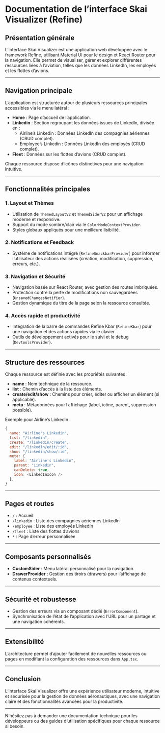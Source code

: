 # Documentation de l’interface Skai Visualizer (Refine)

## Présentation générale

L’interface Skai Visualizer est une application web développée avec le framework Refine, utilisant Material UI pour le design et React Router pour la navigation. Elle permet de visualiser, gérer et explorer différentes ressources liées à l’aviation, telles que les données LinkedIn, les employés et les flottes d’avions.

---

## Navigation principale

L’application est structurée autour de plusieurs ressources principales accessibles via le menu latéral :

- **Home** : Page d’accueil de l’application.
- **Linkedin** : Section regroupant les données issues de LinkedIn, divisée en :
  - Airline’s Linkedin : Données LinkedIn des compagnies aériennes (CRUD complet).
  - Employee’s Linkedin : Données LinkedIn des employés (CRUD complet).
- **Fleet** : Données sur les flottes d’avions (CRUD complet).

Chaque ressource dispose d’icônes distinctives pour une navigation intuitive.

---

## Fonctionnalités principales

### 1. Layout et Thèmes

- Utilisation de `ThemedLayoutV2` et `ThemedSiderV2` pour un affichage moderne et responsive.
- Support du mode sombre/clair via le `ColorModeContextProvider`.
- Styles globaux appliqués pour une meilleure lisibilité.

### 2. Notifications et Feedback

- Système de notifications intégré (`RefineSnackbarProvider`) pour informer l’utilisateur des actions réalisées (création, modification, suppression, erreurs, etc.).

### 3. Navigation et Sécurité

- Navigation basée sur React Router, avec gestion des routes imbriquées.
- Protection contre la perte de modifications non sauvegardées (`UnsavedChangesNotifier`).
- Gestion dynamique du titre de la page selon la ressource consultée.

### 4. Accès rapide et productivité

- Intégration de la barre de commandes Refine Kbar (`RefineKbar`) pour une navigation et des actions rapides via le clavier.
- Outils de développement activés pour le suivi et le debug (`DevtoolsProvider`).

---

## Structure des ressources

Chaque ressource est définie avec les propriétés suivantes :

- **name** : Nom technique de la ressource.
- **list** : Chemin d’accès à la liste des éléments.
- **create/edit/show** : Chemins pour créer, éditer ou afficher un élément (si applicable).
- **meta** : Métadonnées pour l’affichage (label, icône, parent, suppression possible).

Exemple pour Airline’s Linkedin :
```js
{
  name: "Airline's Linkedin",
  list: "/linkedin",
  create: "/linkedin/create",
  edit: "/linkedin/edit/:id",
  show: "/linkedin/show/:id",
  meta: {
    label: "Airline's Linkedin",
    parent: "Linkedin",
    canDelete: true,
    icon: <LinkedInIcon />
  },
}
```

---

## Pages et routes

- `/` : Accueil
- `/linkedin` : Liste des compagnies aériennes LinkedIn
- `/employee` : Liste des employés LinkedIn
- `/fleet` : Liste des flottes d’avions
- `*` : Page d’erreur personnalisée

---

## Composants personnalisés

- **CustomSider** : Menu latéral personnalisé pour la navigation.
- **DrawerProvider** : Gestion des tiroirs (drawers) pour l’affichage de contenus contextuels.

---

## Sécurité et robustesse

- Gestion des erreurs via un composant dédié (`ErrorComponent`).
- Synchronisation de l’état de l’application avec l’URL pour un partage et une navigation cohérents.

---

## Extensibilité

L’architecture permet d’ajouter facilement de nouvelles ressources ou pages en modifiant la configuration des ressources dans `App.tsx`.

---

## Conclusion

L’interface Skai Visualizer offre une expérience utilisateur moderne, intuitive et sécurisée pour la gestion de données aéronautiques, avec une navigation claire et des fonctionnalités avancées pour la productivité.

---

N’hésitez pas à demander une documentation technique pour les développeurs ou des guides d’utilisation spécifiques pour chaque ressource si besoin.

